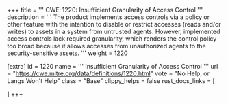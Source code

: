 +++
title = '''
CWE-1220: Insufficient Granularity of Access Control
'''
description	= '''
The product implements access controls via a policy or other feature with the intention to disable or restrict accesses (reads and/or writes) to assets in a system from untrusted agents. However, implemented access controls lack required granularity, which renders the control policy too broad because it allows accesses from unauthorized agents to the security-sensitive assets.
'''
weight = 1220

[extra]
id = 1220
name = '''
Insufficient Granularity of Access Control
'''
url = "https://cwe.mitre.org/data/definitions/1220.html"
vote = "No Help, or Langs Won't Help"
class = "Base"
clippy_helps = false
rust_docs_links = [
	
]
+++
